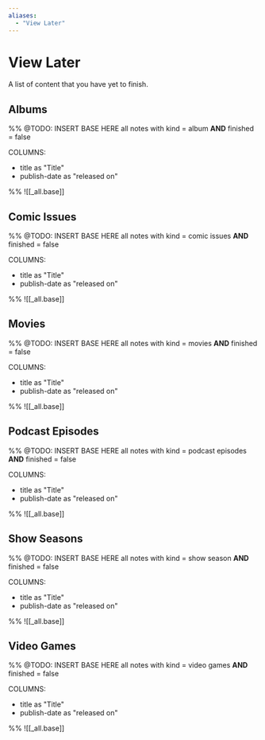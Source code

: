 ```yaml
---
aliases: 
  - "View Later"
---
```

# View Later
A list of content that you have yet to finish.

## Albums
%%
@TODO: INSERT BASE HERE
all notes with kind = album
**AND** finished = false

COLUMNS:
- title as "Title"
- publish-date as "released on"

%%
![[_all.base]]

## Comic Issues
%%
@TODO: INSERT BASE HERE
all notes with kind = comic issues
**AND** finished = false

COLUMNS:
- title as "Title"
- publish-date as "released on"

%%
![[_all.base]]

## Movies
%%
@TODO: INSERT BASE HERE
all notes with kind = movies
**AND** finished = false

COLUMNS:
- title as "Title"
- publish-date as "released on"

%%
![[_all.base]]

## Podcast Episodes
%%
@TODO: INSERT BASE HERE
all notes with kind = podcast episodes
**AND** finished = false

COLUMNS:
- title as "Title"
- publish-date as "released on"

%%
![[_all.base]]

## Show Seasons
%%
@TODO: INSERT BASE HERE
all notes with kind = show season
**AND** finished = false

COLUMNS:
- title as "Title"
- publish-date as "released on"

%%
![[_all.base]]

## Video Games
%%
@TODO: INSERT BASE HERE
all notes with kind = video games
**AND** finished = false

COLUMNS:
- title as "Title"
- publish-date as "released on"

%%
![[_all.base]]